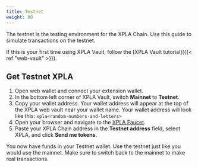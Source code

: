 ```yaml
---
title: Testnet
weight: 80
---
```


The testnet is the testing environment for the XPLA Chain. Use this guide to simulate transactions on the testnet.

If this is your first time using XPLA Vault, follow the [XPLA Vault tutorial]({{< ref "web-vault" >}}).

## Get Testnet XPLA
1. Open web wallet and connect your extension wallet.
2. In the bottom left corner of XPLA Vault, switch **Mainnet** to **Testnet**.
2. Copy your wallet address. Your wallet address will appear at the top of the XPLA web vault near your wallet name. Your wallet address will look like this: `xpla<random-numbers-and-letters>`
3. Open your browser and navigate to the [XPLA Faucet](https://faucet.xpla.io).
4. Paste your XPLA Chain address in the **Testnet address** field, select XPLA, and click **Send me tokens**.

You now have funds in your Testnet wallet. Use the testnet just like you would use the mainnet. Make sure to switch back to the mainnet to make real transactions.
